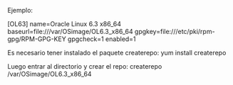 Ejemplo:

[OL63]
name=Oracle Linux 6.3 x86_64
baseurl=file:///var/OSimage/OL6.3_x86_64
gpgkey=file:///etc/pki/rpm-gpg/RPM-GPG-KEY
gpgcheck=1 
enabled=1 

Es necesario tener instalado el paquete createrepo:
yum install createrepo

Luego entrar al directorio y crear el repo:
createrepo /var/OSimage/OL6.3_x86_64
